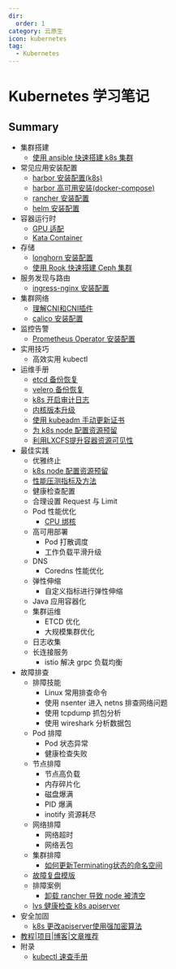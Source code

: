 ```yaml
---
dir:
  order: 1
category: 云原生
icon: kubernetes
tag:
  - Kubernetes
---
```


# Kubernetes 学习笔记

## Summary

- 集群搭建
  - [使用 ansible 快速搭建 k8s 集群](k8s-install.md)
- 常见应用安装配置
  - [harbor 安装配置(k8s)](harbor.md)
  - [harbor 高可用安装(docker-compose)](docker-harbor-ha.md)
  - [rancher 安装配置](rancher-install.md)
  - [helm 安装配置](helm.md)
- 容器运行时
  - [GPU 适配](k8s-gpu.md)
  - [Kata Container](kata.md)
- 存储
  - [longhorn 安装配置](longhorn.md)
  - [使用 Rook 快速搭建 Ceph 集群](deploy-ceph-cluster-with-rook.md)
- 服务发现与路由
  - [ingress-nginx 安装配置](ingress-nginx.md)
- 集群网络
  - [理解CNI和CNI插件](cni.md)
  - [calico 安装配置](calico.md)
- 监控告警
  - [Prometheus Operator 安装配置](kube-prometheus-stack.md)
- 实用技巧
  - 高效实用 kubectl
- 运维手册
  - [etcd 备份恢复](etcd-backup-restore.md)
  - [velero 备份恢复](velero.md)
  - [k8s 开启审计日志](k8s-audit.md)
  - [内核版本升级](kernel-upgrade.md)
  - [使用 kubeadm 手动更新证书](cert-update.md)
  - [为 k8s node 配置资源预留](k8s-allocatable.md)
  - [利用LXCFS提升容器资源可见性](lxcfs.md)
- 最佳实践
  - 优雅终止
  - [k8s node 配置资源预留](kube-reserved.md)
  - [性能压测指标及方法](sysbench.md)
  - 健康检查配置
  - 合理设置 Request 与 Limit
  - Pod 性能优化
    - [CPU 绑核](numa.md)
  - 高可用部署
    - Pod 打散调度
    - 工作负载平滑升级
  - DNS
    - Coredns 性能优化
  - 弹性伸缩
    - 自定义指标进行弹性伸缩
  - Java 应用容器化
  - 集群运维
    - ETCD 优化
    - 大规模集群优化
  - 日志收集
  - 长连接服务
    - istio 解决 grpc 负载均衡
- 故障排查
  - 排障技能
    - Linux 常用排查命令
    - 使用 nsenter 进入 netns 排查网络问题
    - 使用 tcpdump 抓包分析
    - 使用 wireshark 分析数据包
  - Pod 排障
    - Pod 状态异常
    - 健康检查失败
  - 节点排障
    - 节点高负载
    - 内存碎片化
    - 磁盘爆满
    - PID 爆满
    - inotify 资源耗尽
  - 网络排障
    - 网络超时
    - 网络丢包
  - 集群排障
    - [如何更新Terminating状态的命名空间](namespace-terminating.md)
  - [故障复盘模版](fault.md)
  - 排障案例
    - [卸载 rancher 导致 node 被清空](delete-rancher-causing-node-disappear.md)
  - [lvs 健康检查 k8s apiserver](lvs-health-check.md)
- 安全加固
  - [k8s 更改apiserver使用强加密算法](apiserver-tls.md)
- [教程|项目|博客|文章推荐](recommend.md)
- 附录
  - [kubectl 速查手册](kubectl-cheatsheet.md)

